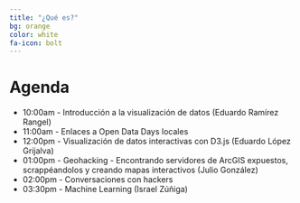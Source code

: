 ```yaml
---
title: "¿Qué es?"
bg: orange
color: white
fa-icon: bolt
---
```


# Agenda

* 10:00am - Introducción a la visualización de datos (Eduardo Ramírez Rangel)
* 11:00am - Enlaces a Open Data Days locales
* 12:00pm - Visualización de datos interactivas con D3.js (Eduardo López Grijalva)
* 01:00pm - Geohacking - Encontrando servidores de ArcGIS expuestos, scrappéandolos y creando mapas interactivos (Julio González)
* 02:00pm - Conversaciones con hackers
* 03:30pm - Machine Learning (Israel Zúñiga)